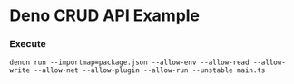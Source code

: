 # Deno CRUD API Example

### Execute

```shell
denon run --importmap=package.json --allow-env --allow-read --allow-write --allow-net --allow-plugin --allow-run --unstable main.ts
```